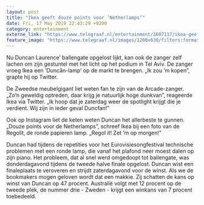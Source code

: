 ```yaml
---
layout: post
title: "Ikea geeft douze points voor ’Netherlamps’"
date: Fri, 17 May 2019 22:43:29 +0200
category: entertainment
externe_link: "https://www.telegraaf.nl/entertainment/3607117/ikea-geeft-douze-points-voor-netherlamps"
feature_image: "https://www.telegraaf.nl/images/1200x630/filters:format(jpeg):quality(80)/cdn-kiosk-api.telegraaf.nl/73ef5522-78e4-11e9-8eb3-02c309bc01c1.jpg"
---
```


<p class="intro">Nu Duncan Laurence’ ballengate opgelost lijkt, kan ook de zanger zelf lachen om zijn gestuntel met het licht op het podium in Tel Aviv. De zanger vroeg Ikea een ’Duncån-lamp’ op de markt te brengen. „Ik zou ’m kopen”, grapte hij op Twitter.</p> <p>De Zweedse meubelgigant liet weten fan te zijn van de Arcade-zanger. „Zo’n geweldig optreden, daar krijg je natuurlijk hoge dunkvan”, reageerde Ikea via Twitter. „Ik hoop dat je zaterdag weer de spotlight krijgt die je verdient. Wij zijn in ieder geval Duncfan!”</p><p>Ook op Instagram liet de keten weten Duncan het allerbeste te gunnen. „Douze points voor de Netherlamps”, schreef Ikea bij een foto van de Regolit, de ronde papieren lamp. „Regol it! Zet ’m op morgen!”</p><p>Duncan had tijdens de repetities voor het Eurovisiesongfestival technische problemen met een ronde lamp, die vanaf het plafond neer moest dalen op zijn piano. Het probleem, dat al snel werd omgedoopt tot ballengate, was donderdagavond tijdens de tweede halve finale opgelost. Duncan wist een finaleplaats te veroveren en strijdt zaterdagavond voor de winst. Als we de bookmakers mogen geloven wordt dat een makkie. Zij schatten de kans op winst van Duncan op 47 procent. Australië volgt met 12 procent op de tweede plek, de nummer drie - Zweden - krijgt een winkans van 7 procent toebedeeld.</p>
